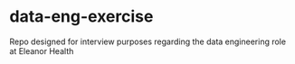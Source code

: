 # data-eng-exercise
Repo designed for interview purposes regarding the data engineering role at Eleanor Health
